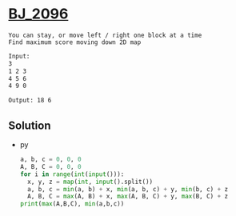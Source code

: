 # [BJ_2096](https://acmicpc.net/problem/2096)

```en
You can stay, or move left / right one block at a time
Find maximum score moving down 2D map
```

```txt
Input:
3
1 2 3
4 5 6
4 9 0

Output: 18 6
```

## Solution

* py

  ```py
  a, b, c = 0, 0, 0
  A, B, C = 0, 0, 0
  for i in range(int(input())):
    x, y, z = map(int, input().split())
    a, b, c = min(a, b) + x, min(a, b, c) + y, min(b, c) + z
    A, B, C = max(A, B) + x, max(A, B, C) + y, max(B, C) + z
  print(max(A,B,C), min(a,b,c))
  ```
